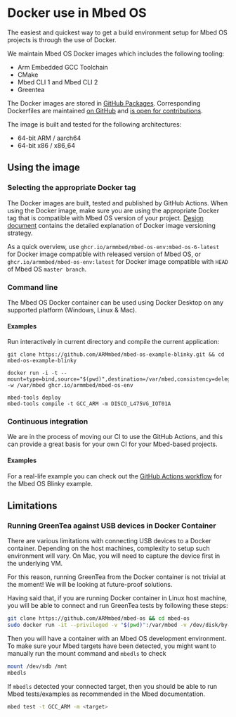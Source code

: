 # Docker use in Mbed OS

The easiest and quickest way to get a build environment setup for Mbed OS projects is through the use of Docker.

We maintain Mbed OS Docker images which includes the following tooling:
* Arm Embedded GCC Toolchain
* CMake
* Mbed CLI 1 and Mbed CLI 2
* Greentea


The Docker images are stored in [GitHub Packages](https://github.com/ARMmbed/mbed-os/pkgs/container/mbed-os-env). Corresponding Dockerfiles are maintained [on GitHub](https://github.com/ARMmbed/mbed-os/tree/master/docker_images/mbed-os-env) and [is open for contributions](https://github.com/ARMmbed/mbed-os/pulls). 

The image is built and tested for the following architectures:
* 64-bit ARM / aarch64
* 64-bit x86 / x86_64

## Using the image

### Selecting the appropriate Docker tag

The Docker images are built, tested and published by GitHub Actions. When using the Docker image, make sure you are using the appropriate Docker tag that is compatible with Mbed OS version of your project. [Design document](https://github.com/ARMmbed/mbed-os/tree/master/docs/design-documents/docker_management) contains the detailed explanation of Docker image versioning strategy. 

As a quick overview, use `ghcr.io/armmbed/mbed-os-env:mbed-os-6-latest` for Docker image compatible with released version of Mbed OS, or `ghcr.io/armmbed/mbed-os-env:latest` for Docker image compatible with `HEAD` of Mbed OS `master branch`.

### Command line

The Mbed OS Docker container can be used using Docker Desktop on any supported platform (Windows, Linux & Mac).

#### Examples

Run interactively in current directory and compile the current application:

```
git clone https://github.com/ARMmbed/mbed-os-example-blinky.git && cd mbed-os-example-blinky

docker run -i -t --mount=type=bind,source="$(pwd)",destination=/var/mbed,consistency=delegated -w /var/mbed ghcr.io/armmbed/mbed-os-env

mbed-tools deploy
mbed-tools compile -t GCC_ARM -m DISCO_L475VG_IOT01A
```

### Continuous integration

We are in the process of moving our CI to use the GitHub Actions, and this can provide a great basis for your own CI for your Mbed-based projects.

#### Examples

For a real-life example you can check out the [GitHub Actions workflow](https://github.com/ARMmbed/mbed-os-example-blinky/blob/master/.github/workflows/main.yml) for the Mbed OS Blinky example.


## Limitations

### Running GreenTea against USB devices in Docker Container

There are various limitations with connecting USB devices to a Docker container. Depending on the host machines, complexity to setup such environment will vary. On Mac, you will need to capture the device first in the underlying VM.

For this reason, running GreenTea from the Docker container is not trivial at the moment! We will be looking at future-proof solutions.

Having said that, if you are running Docker container in Linux host machine, you will be able to connect and run GreenTea tests by following these steps:

```bash
git clone https://github.com/ARMmbed/mbed-os && cd mbed-os
sudo docker run -it --privileged -v "$(pwd)":/var/mbed -v /dev/disk/by-id:/dev/disk/by-id -v /dev/serial/by-id:/dev/serial/by-id -v /run/udev:/run/udev:ro -w /var/mbed ghcr.io/armmbed/mbed-os-env
```

Then you will have a container with an Mbed OS development environment.
To make sure your Mbed targets have been detected, you might want to manually run the mount command and `mbedls` to check

```bash
mount /dev/sdb /mnt
mbedls
```
If `mbedls` detected  your connected target, then you should be able to run Mbed tests/examples as recommended in the Mbed documentation.
``` bash
mbed test -t GCC_ARM -m <target> 
```
